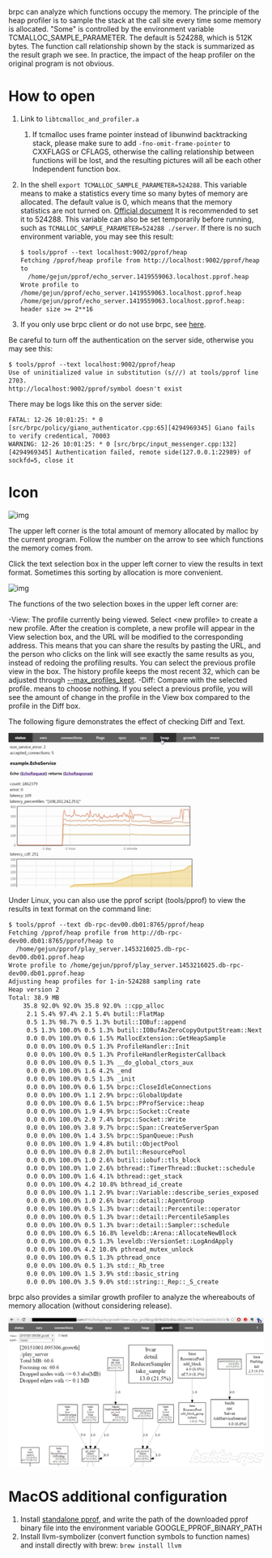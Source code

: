 brpc can analyze which functions occupy the memory. The principle of the heap profiler is to sample the stack at the call site every time some memory is allocated. "Some" is controlled by the environment variable TCMALLOC_SAMPLE_PARAMETER. The default is 524288, which is 512K bytes. The function call relationship shown by the stack is summarized as the result graph we see. In practice, the impact of the heap profiler on the original program is not obvious.

# How to open

1. Link to `libtcmalloc_and_profiler.a`

   1. If tcmalloc uses frame pointer instead of libunwind backtracking stack, please make sure to add `-fno-omit-frame-pointer` to CXXFLAGS or CFLAGS, otherwise the calling relationship between functions will be lost, and the resulting pictures will all be each other Independent function box.

2. In the shell `export TCMALLOC_SAMPLE_PARAMETER=524288`. This variable means to make a statistics every time so many bytes of memory are allocated. The default value is 0, which means that the memory statistics are not turned on. [Official document](http://goog-perftools.sourceforge.net/doc/tcmalloc.html) It is recommended to set it to 524288. This variable can also be set temporarily before running, such as `TCMALLOC_SAMPLE_PARAMETER=524288 ./server`. If there is no such environment variable, you may see this result:

   ```
   $ tools/pprof --text localhost:9002/pprof/heap           
   Fetching /pprof/heap profile from http://localhost:9002/pprof/heap to
     /home/gejun/pprof/echo_server.1419559063.localhost.pprof.heap
   Wrote profile to /home/gejun/pprof/echo_server.1419559063.localhost.pprof.heap
   /home/gejun/pprof/echo_server.1419559063.localhost.pprof.heap: header size >= 2**16
   ```

3. If you only use brpc client or do not use brpc, see [here](dummy_server.md).

Be careful to turn off the authentication on the server side, otherwise you may see this:

```
$ tools/pprof --text localhost:9002/pprof/heap
Use of uninitialized value in substitution (s///) at tools/pprof line 2703.
http://localhost:9002/pprof/symbol doesn't exist
```

There may be logs like this on the server side:

```
FATAL: 12-26 10:01:25: * 0 [src/brpc/policy/giano_authenticator.cpp:65][4294969345] Giano fails to verify credentical, 70003
WARNING: 12-26 10:01:25: * 0 [src/brpc/input_messenger.cpp:132][4294969345] Authentication failed, remote side(127.0.0.1:22989) of sockfd=5, close it
```

# Icon

![img](../images/heap_profiler_1.png)

The upper left corner is the total amount of memory allocated by malloc by the current program. Follow the number on the arrow to see which functions the memory comes from.

Click the text selection box in the upper left corner to view the results in text format. Sometimes this sorting by allocation is more convenient.

![img](../images/heap_profiler_2.png)

The functions of the two selection boxes in the upper left corner are:

-View: The profile currently being viewed. Select \<new profile\> to create a new profile. After the creation is complete, a new profile will appear in the View selection box, and the URL will be modified to the corresponding address. This means that you can share the results by pasting the URL, and the person who clicks on the link will see exactly the same results as you, instead of redoing the profiling results. You can select the previous profile view in the box. The history profile keeps the most recent 32, which can be adjusted through [--max_profiles_kept](http://brpc.baidu.com:8765/flags/max_profiles_kept).
-Diff: Compare with the selected profile. <none> means to choose nothing. If you select a previous profile, you will see the amount of change in the profile in the View box compared to the profile in the Diff box.

The following figure demonstrates the effect of checking Diff and Text.

![img](../images/heap_profiler_3.gif)

Under Linux, you can also use the pprof script (tools/pprof) to view the results in text format on the command line:

```
$ tools/pprof --text db-rpc-dev00.db01:8765/pprof/heap    
Fetching /pprof/heap profile from http://db-rpc-dev00.db01:8765/pprof/heap to
  /home/gejun/pprof/play_server.1453216025.db-rpc-dev00.db01.pprof.heap
Wrote profile to /home/gejun/pprof/play_server.1453216025.db-rpc-dev00.db01.pprof.heap
Adjusting heap profiles for 1-in-524288 sampling rate
Heap version 2
Total: 38.9 MB
    35.8 92.0% 92.0% 35.8 92.0% ::cpp_alloc
     2.1 5.4% 97.4% 2.1 5.4% butil::FlatMap
     0.5 1.3% 98.7% 0.5 1.3% butil::IOBuf::append
     0.5 1.3% 100.0% 0.5 1.3% butil::IOBufAsZeroCopyOutputStream::Next
     0.0 0.0% 100.0% 0.6 1.5% MallocExtension::GetHeapSample
     0.0 0.0% 100.0% 0.5 1.3% ProfileHandler::Init
     0.0 0.0% 100.0% 0.5 1.3% ProfileHandlerRegisterCallback
     0.0 0.0% 100.0% 0.5 1.3% __do_global_ctors_aux
     0.0 0.0% 100.0% 1.6 4.2% _end
     0.0 0.0% 100.0% 0.5 1.3% _init
     0.0 0.0% 100.0% 0.6 1.5% brpc::CloseIdleConnections
     0.0 0.0% 100.0% 1.1 2.9% brpc::GlobalUpdate
     0.0 0.0% 100.0% 0.6 1.5% brpc::PProfService::heap
     0.0 0.0% 100.0% 1.9 4.9% brpc::Socket::Create
     0.0 0.0% 100.0% 2.9 7.4% brpc::Socket::Write
     0.0 0.0% 100.0% 3.8 9.7% brpc::Span::CreateServerSpan
     0.0 0.0% 100.0% 1.4 3.5% brpc::SpanQueue::Push
     0.0 0.0% 100.0% 1.9 4.8% butil::ObjectPool
     0.0 0.0% 100.0% 0.8 2.0% butil::ResourcePool
     0.0 0.0% 100.0% 1.0 2.6% butil::iobuf::tls_block
     0.0 0.0% 100.0% 1.0 2.6% bthread::TimerThread::Bucket::schedule
     0.0 0.0% 100.0% 1.6 4.1% bthread::get_stack
     0.0 0.0% 100.0% 4.2 10.8% bthread_id_create
     0.0 0.0% 100.0% 1.1 2.9% bvar::Variable::describe_series_exposed
     0.0 0.0% 100.0% 1.0 2.6% bvar::detail::AgentGroup
     0.0 0.0% 100.0% 0.5 1.3% bvar::detail::Percentile::operator
     0.0 0.0% 100.0% 0.5 1.3% bvar::detail::PercentileSamples
     0.0 0.0% 100.0% 0.5 1.3% bvar::detail::Sampler::schedule
     0.0 0.0% 100.0% 6.5 16.8% leveldb::Arena::AllocateNewBlock
     0.0 0.0% 100.0% 0.5 1.3% leveldb::VersionSet::LogAndApply
     0.0 0.0% 100.0% 4.2 10.8% pthread_mutex_unlock
     0.0 0.0% 100.0% 0.5 1.3% pthread_once
     0.0 0.0% 100.0% 0.5 1.3% std::_Rb_tree
     0.0 0.0% 100.0% 1.5 3.9% std::basic_string
     0.0 0.0% 100.0% 3.5 9.0% std::string::_Rep::_S_create
```

brpc also provides a similar growth profiler to analyze the whereabouts of memory allocation (without considering release).

![img](../images/growth_profiler.png)

# MacOS additional configuration

1. Install [standalone pprof](https://github.com/google/pprof), and write the path of the downloaded pprof binary file into the environment variable GOOGLE_PPROF_BINARY_PATH
2. Install llvm-symbolizer (convert function symbols to function names) and install directly with brew: `brew install llvm`
